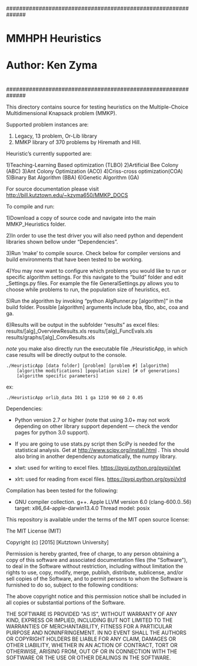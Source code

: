 ##############################################################
#
# MMHPH Heuristics
# Author: Ken Zyma 
#
##############################################################

This directory contains source for testing heuristics on the Multiple-Choice Multidimensional Knapsack problem (MMKP).

Supported problem instances are: 

1) Legacy, 13 problem, Or-Lib library
2) MMKP library of 370 problems by Hiremath and Hill.

Heuristic’s currently supported are:

1)Teaching-Learning Based optimization (TLBO)
2)Artificial Bee Colony (ABC)
3)Ant Colony Optimization (ACO)
4)Criss-cross optimization(COA)
5)Binary Bat Algorithm (BBA)
6)Genetic Algorithm (GA)

For source documentation please visit http://bill.kutztown.edu/~kzyma650/MMKP_DOCS

To compile and run:

1)Download a copy of source code and navigate into the main MMKP_Heuristics folder.

2)In order to use the test driver you will also need python and dependent libraries
shown bellow under “Dependencies”.

3)Run ‘make’ to compile source. Check below for compiler versions and build
environments that have been tested to be working.

4)You may now want to configure which problems you would like to run or specific
algorithm settings. For this navigate to the “build” folder and edit 
_Settings.py files. For example the file GeneralSettings.py allows you to
choose while problems to run, the population size of heuristics, ect.

5)Run the algorithm by invoking “python AlgRunner.py [algorithm]” in the build
folder. Possible [algorithm] arguments include bba, tlbo, abc, coa and ga.

6)Results will be output in the subfolder “results” as excel files:
    results/[alg]_OverviewResults.xls
    results/[alg]_FuncEvals.xls
    results/graphs/[alg]_ConvResults.xls

*note* you make also directly run the executable file ./HeuristicApp, in which
case results will be directly output to the console.

    ./HeuristicApp [data folder] [problem] [problem #] [algorithm] 
        [algorithm modifications] [population size] [# of generations] 
        [algorithm specific parameters]

ex:

    ./HeuristicApp orlib_data I01 1 ga 1210 90 60 2 0.05

Dependencies:

- Python version 2.7 or higher (note that using 3.0+ may not work depending on 
other library support dependent — check the vendor pages for python 3.0 support).

- If you are going to use stats.py script then SciPy is needed for the statistical
analysis. Get at http://www.scipy.org/install.html . This should also bring in
another dependency automatically, the numpy library.

- xlwt: used for writing to excel files. https://pypi.python.org/pypi/xlwt

- xlrt: used for reading from excel files. https://pypi.python.org/pypi/xlrd

Compilation has been tested for the following:

- GNU compiler collection. g++. Apple LLVM version 6.0 (clang-600.0..56)
target: x86_64-apple-darwin13.4.0
Thread model: posix

This repository is available under the terms of the MIT open source license:

The MIT License (MIT)

Copyright (c) [2015] [Kutztown University]

Permission is hereby granted, free of charge, to any person obtaining a copy
of this software and associated documentation files (the "Software"), to deal
in the Software without restriction, including without limitation the rights
to use, copy, modify, merge, publish, distribute, sublicense, and/or sell
copies of the Software, and to permit persons to whom the Software is
furnished to do so, subject to the following conditions:

The above copyright notice and this permission notice shall be included in all
copies or substantial portions of the Software.

THE SOFTWARE IS PROVIDED "AS IS", WITHOUT WARRANTY OF ANY KIND, EXPRESS OR
IMPLIED, INCLUDING BUT NOT LIMITED TO THE WARRANTIES OF MERCHANTABILITY,
FITNESS FOR A PARTICULAR PURPOSE AND NONINFRINGEMENT. IN NO EVENT SHALL THE
AUTHORS OR COPYRIGHT HOLDERS BE LIABLE FOR ANY CLAIM, DAMAGES OR OTHER
LIABILITY, WHETHER IN AN ACTION OF CONTRACT, TORT OR OTHERWISE, ARISING FROM,
OUT OF OR IN CONNECTION WITH THE SOFTWARE OR THE USE OR OTHER DEALINGS IN THE
SOFTWARE.
